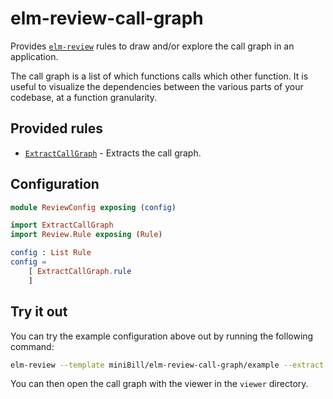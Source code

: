 # elm-review-call-graph

Provides [`elm-review`](https://package.elm-lang.org/packages/jfmengels/elm-review/latest/) rules to draw and/or explore the call graph in an application.

The call graph is a list of which functions calls which other function. It is useful to visualize the dependencies between the various parts of your codebase, at a function granularity.

## Provided rules

- [`ExtractCallGraph`](https://package.elm-lang.org/packages/miniBill/elm-review-call-graph/1.0.3/ExtractCallGraph/) - Extracts the call graph.

## Configuration

```elm
module ReviewConfig exposing (config)

import ExtractCallGraph
import Review.Rule exposing (Rule)

config : List Rule
config =
    [ ExtractCallGraph.rule
    ]
```

## Try it out

You can try the example configuration above out by running the following command:

```bash
elm-review --template miniBill/elm-review-call-graph/example --extract --report=json | jq ".extracts.ExtractCallGraph" > call-graph.json
```

You can then open the call graph with the viewer in the `viewer` directory.
